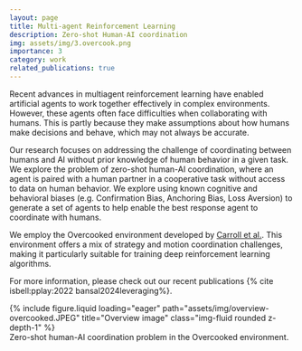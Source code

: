 ```yaml
---
layout: page
title: Multi-agent Reinforcement Learning
description: Zero-shot Human-AI coordination
img: assets/img/3.overcook.png
importance: 3
category: work
related_publications: true
---
```


Recent advances in multiagent reinforcement learning have enabled artificial agents to work together effectively in complex environments. However, these agents often face difficulties when collaborating with humans. This is partly because they make assumptions about how humans make decisions and behave, which may not always be accurate.

Our research focuses on addressing the challenge of coordinating between humans and AI without prior knowledge of human behavior in a given task. We explore the problem of zero-shot human-AI coordination, where an agent is paired with a human partner in a cooperative task without access to data on human behavior. We explore using known cognitive and behavioral biases (e.g. Confirmation Bias, Anchoring Bias, Loss Aversion) to generate a set of agents to help enable the best response agent to coordinate with humans.

We employ the Overcooked environment developed by [Carroll et al.](https://arxiv.org/abs/1910.05789). This environment offers a mix of strategy and motion coordination challenges, making it particularly suitable for training deep reinforcement learning algorithms.

For more information, please check out our recent publications {% cite isbell:pplay:2022 bansal2024leveraging%}. 

<div class="row">
    <div class="col-sm mt-3 mt-md-0">
        {% include figure.liquid loading="eager" path="assets/img/overview-overcooked.JPEG" title="Overview image" class="img-fluid rounded z-depth-1" %}
    </div>
</div>
<div class="caption">
    Zero-shot human-AI coordination problem in the Overcooked environment.
</div>
